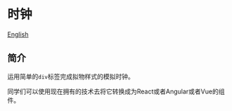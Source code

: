 # 时钟

[English](README-EN.md)

## 简介

运用简单的`div`标签完成拟物样式的模拟时钟。

同学们可以使用现在拥有的技术去将它转换成为React或者Angular或者Vue的组件。

